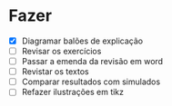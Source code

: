 # Fazer

- [x] Diagramar balões de explicação
- [ ] Revisar os exercícios
- [ ] Passar a emenda da revisão em word
- [ ] Revistar os textos
- [ ] Comparar resultados com simulados
- [ ] Refazer ilustrações em tikz
